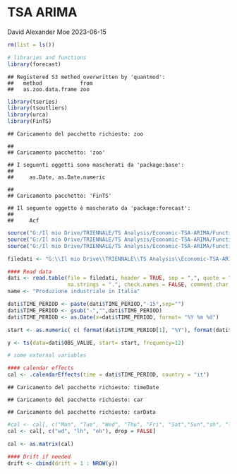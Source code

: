 TSA ARIMA
================
David Alexander Moe
2023-06-15

``` r
rm(list = ls())

# libraries and functions
library(forecast)
```

    ## Registered S3 method overwritten by 'quantmod':
    ##   method            from
    ##   as.zoo.data.frame zoo

``` r
library(tseries)
library(tsoutliers)
library(urca)
library(FinTS)
```

    ## Caricamento del pacchetto richiesto: zoo

    ## 
    ## Caricamento pacchetto: 'zoo'

    ## I seguenti oggetti sono mascherati da 'package:base':
    ## 
    ##     as.Date, as.Date.numeric

    ## 
    ## Caricamento pacchetto: 'FinTS'

    ## Il seguente oggetto è mascherato da 'package:forecast':
    ## 
    ##     Acf

``` r
source("G:/Il mio Drive/TRIENNALE/TS Analysis/Economic-TSA-ARIMA/Functions/TSA-Useful-Functions.R")
source("G:/Il mio Drive/TRIENNALE/TS Analysis/Economic-TSA-ARIMA/Functions/CalendarEffects-Functions.R")
source("G:/Il mio Drive/TRIENNALE/TS Analysis/Economic-TSA-ARIMA/Functions/TSA-Predict-Functions.R")
```

``` r
filedati <- "G:\\Il mio Drive\\TRIENNALE\\TS Analysis\\Economic-TSA-ARIMA\\Production in industry - monthly data (Italy).csv"

#### Read data
dati <- read.table(file = filedati, header = TRUE, sep = ",", quote = "", 
                   na.strings = ".", check.names = FALSE, comment.char = "")
name <- "Produzione industriale in Italia"

dati$TIME_PERIOD <- paste(dati$TIME_PERIOD,"-15",sep="")
dati$TIME_PERIOD <- gsub("-","",dati$TIME_PERIOD)
dati$TIME_PERIOD <- as.Date(x=dati$TIME_PERIOD, format= "%Y %m %d")

start <- as.numeric( c( format(dati$TIME_PERIOD[1], "%Y"), format(dati$TIME_PERIOD[1], "%m") ) )

y <- ts(data=dati$OBS_VALUE, start= start, frequency=12)
```

``` r
# some external variables

#### calendar effects
cal <- .calendarEffects(time = dati$TIME_PERIOD, country = "it")
```

    ## Caricamento del pacchetto richiesto: timeDate

    ## Caricamento del pacchetto richiesto: car

    ## Caricamento del pacchetto richiesto: carData

``` r
#cal <- cal[, c("Mon", "Tue", "Wed", "Thu", "Fri", "Sat","Sun","sh", "lh", "eh"), drop = FALSE]
cal <- cal[, c("wd", "lh", "eh"), drop = FALSE]

cal <- as.matrix(cal)

#### Drift if needed
drift <- cbind(drift = 1 : NROW(y))
```
